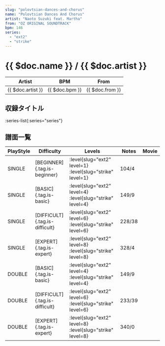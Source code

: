 ```yaml
---
slug: "polovtsian-dances-and-chorus"
name: "Polovtsian Dances And Chorus"
artist: "Naoto Suzuki feat. Martha"
from: "OZ ORIGINAL SOUNDTRACK"
bpm: 146
series:
  - "ext2"
  - "strike"
---
```


# {{ $doc.name }} / {{ $doc.artist }}

|Artist|BPM|From|
|------|---|----|
|{{ $doc.artist }}|{{ $doc.bpm }}|{{ $doc.from }}|

## 収録タイトル

:series-list{:series="series"}

## 譜面一覧

|PlayStyle|Difficulty|Levels|Notes|Movie|
|---------|----------|------|-----|-----|
|SINGLE|[BEGINNER]{.tag.is-beginner}|<div class="field is-grouped is-grouped-multiline"> :level{slug="ext2" level=1} :level{slug="strike" level=1}</div>|104/4||
|SINGLE|[BASIC]{.tag.is-basic}|<div class="field is-grouped is-grouped-multiline"> :level{slug="ext2" level=4} :level{slug="strike" level=4}</div>|149/9||
|SINGLE|[DIFFICULT]{.tag.is-difficult}|<div class="field is-grouped is-grouped-multiline"> :level{slug="ext2" level=6} :level{slug="strike" level=6}</div>|228/38||
|SINGLE|[EXPERT]{.tag.is-expert}|<div class="field is-grouped is-grouped-multiline"> :level{slug="ext2" level=8} :level{slug="strike" level=8}</div>|328/4||
|DOUBLE|[BASIC]{.tag.is-basic}|<div class="field is-grouped is-grouped-multiline"> :level{slug="ext2" level=4} :level{slug="strike" level=4}</div>|149/9||
|DOUBLE|[DIFFICULT]{.tag.is-difficult}|<div class="field is-grouped is-grouped-multiline"> :level{slug="ext2" level=6} :level{slug="strike" level=6}</div>|233/39||
|DOUBLE|[EXPERT]{.tag.is-expert}|<div class="field is-grouped is-grouped-multiline"> :level{slug="ext2" level=8} :level{slug="strike" level=8}</div>|340/0||
